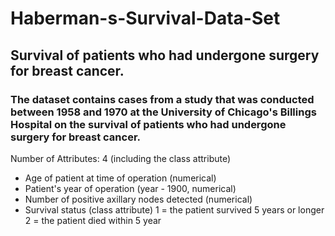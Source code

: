 # Haberman-s-Survival-Data-Set

## Survival of patients who had undergone surgery for breast cancer.
### The dataset contains cases from a study that was conducted between 1958 and 1970 at the University of Chicago's Billings Hospital on the survival of patients who had undergone surgery for breast cancer.

 Number of Attributes: 4 (including the class attribute)  
 - Age of patient at time of operation (numerical) 
 - Patient's year of operation (year - 1900, numerical)
 - Number of positive axillary nodes detected (numerical)
 - Survival status (class attribute) 1 = the patient survived 5 years or longer 2 = the patient died within 5 year

